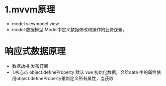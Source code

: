 # 1.mvvm原理
* model viewmodel view 
* model 数据模型 Model中定义数据修改和操作的业务逻辑。



# 响应式数据原理

* 数据劫持 发布订阅
* 1.核心点 object.defineProperty
    默认 vue 初始化数据，会给data 中的属性使用object.defineProperty重新定义所有属性，当获取

    
